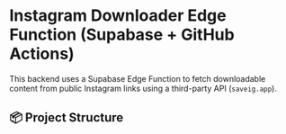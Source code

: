# Instagram Downloader Edge Function (Supabase + GitHub Actions)

This backend uses a Supabase Edge Function to fetch downloadable content from public Instagram links using a third-party API (`saveig.app`).

## 📦 Project Structure
